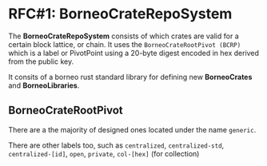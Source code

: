 # RFC#1: BorneoCrateRepoSystem

The **BorneoCrateRepoSystem** consists of which crates are valid for a certain block lattice, or chain. It uses the `BorneoCrateRootPivot (BCRP)` which is a label or PivotPoint using a 20-byte digest encoded in hex derived from the public key.

It consits of a borneo rust standard library for defining new **BorneoCrates** and **BorneoLibraries**.

## BorneoCrateRootPivot

There are a the majority of designed ones located under the name `generic`.

There are other labels too, such as `centralized`, `centralized-std`, `centralized-[id]`, `open`, `private`, `col-[hex]` (for collection)



